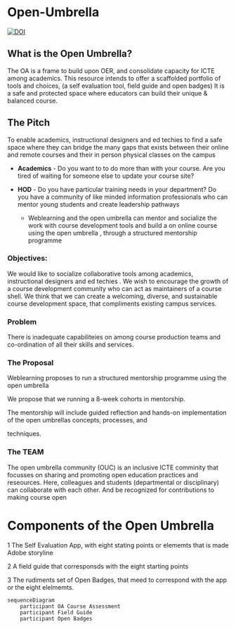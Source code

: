 # Open-Umbrella
[![DOI](https://zenodo.org/badge/703646900.svg)](https://zenodo.org/doi/10.5281/zenodo.10091447) 

## What is the Open Umbrella?
The OA is a frame to build upon OER, and consolidate capacity for ICTE among academics.
This resource intends to offer a scaffolded portfolio of tools and choices, (a self evaluation tool, field guide and open badges) It is a safe and protected space where educators can build their unique & balanced course. 



## **The Pitch**

To enable academics, instructional designers and ed techies to find a safe space where they can bridge the many gaps that exists between their online and remote courses and their in person physical classes on the campus

* **Academics** - Do you want to to do more than with your course. Are you tired of waiting for someone else to update your course site?  
* **HOD**  - Do you have particular training needs in your department? Do you have a community of like minded information professionals who can mentor young students and create leadership pathways

   * Weblearning and the open umbrella can mentor and socialize the work with course development tools and build a on online course using the open umbrella , through a structured mentorship programme  


### Objectives: 

We would like to socialize collaborative tools among academics, instructional designers and ed techies . We wish to encourage the growth of a course development community who can act as maintainers of a course shell. We think that we can create a welcoming, diverse, and sustainable course development space, that compliments existing campus services.  

### 

### Problem

There is inadequate capabiliteies on among course production teams and co-ordination of all their skills and services. 



### The Proposal 
Weblearning proposes to run a structured mentorship programme using the open umbrella  

We propose that we running a 8-week cohorts in mentorship. 

The mentorship will include guided reflection and hands-on implementation of the open umbrellas concepts, processes, and

techniques. 

### The TEAM
The open umbrella community (OUC) is an inclusive ICTE comminity that focusses on sharing and promoting open education practices and reseources.
Here, colleagues and students (departmental or disciplinary) can collaborate with each other. And be recognized for contributions to making course open

# Components of the Open Umbrella
1 The Self Evaluation App, with eight stating points or elememts that is made Adobe storyline 

2 A field guide that corresponsds with the eight starting points 

3 The rudiments set of Open Badges, that meed to correspond with the app or the eight elelmemts. 

[cc-by]: http://creativecommons.org/licenses/by/4.0/
[cc-by-image]: https://i.creativecommons.org/l/by/4.0/88x31.png
[cc-by-shield]: https://img.shields.io/badge/License-CC%20BY%204.0-lightgrey.svg


```mermaid
sequenceDiagram
    participant OA Course Assessment 
    participant Field Guide 
    participant Open Badges
```
